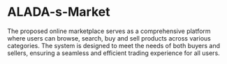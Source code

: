 # ALADA-s-Market

The proposed online marketplace serves as a comprehensive platform where users can browse, search, buy and sell products across various categories. The system is designed to meet the needs of both buyers and sellers, ensuring a seamless and efficient trading experience for all users.
